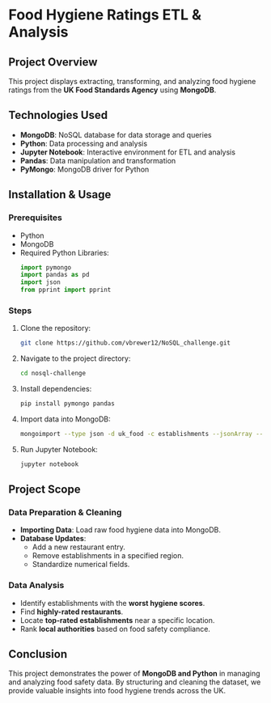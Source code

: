 # Food Hygiene Ratings ETL & Analysis

## Project Overview
This project displays extracting, transforming, and analyzing food hygiene ratings from the **UK Food Standards Agency** using **MongoDB**. 

## Technologies Used
- **MongoDB**: NoSQL database for data storage and queries
- **Python**: Data processing and analysis
- **Jupyter Notebook**: Interactive environment for ETL and analysis
- **Pandas**: Data manipulation and transformation
- **PyMongo**: MongoDB driver for Python

## Installation & Usage
### Prerequisites
- Python 
- MongoDB 
- Required Python Libraries:
  ```python
  import pymongo
  import pandas as pd
  import json
  from pprint import pprint
  ```

### Steps
1. Clone the repository:
   ```bash
   git clone https://github.com/vbrewer12/NoSQL_challenge.git
   ```
2. Navigate to the project directory:
   ```bash
   cd nosql-challenge
   ```
3. Install dependencies:
   ```bash
   pip install pymongo pandas
   ```
4. Import data into MongoDB:
   ```bash
   mongoimport --type json -d uk_food -c establishments --jsonArray --file resources/establishments.json
   ```
5. Run Jupyter Notebook:
   ```bash
   jupyter notebook
   ```

## Project Scope
### Data Preparation & Cleaning
- **Importing Data**: Load raw food hygiene data into MongoDB.
- **Database Updates**:
  - Add a new restaurant entry.
  - Remove establishments in a specified region.
  - Standardize numerical fields.

### Data Analysis
- Identify establishments with the **worst hygiene scores**.
- Find **highly-rated restaurants**.
- Locate **top-rated establishments** near a specific location.
- Rank **local authorities** based on food safety compliance.

## Conclusion
This project demonstrates the power of **MongoDB and Python** in managing and analyzing food safety data. By structuring and cleaning the dataset, we provide valuable insights into food hygiene trends across the UK.


